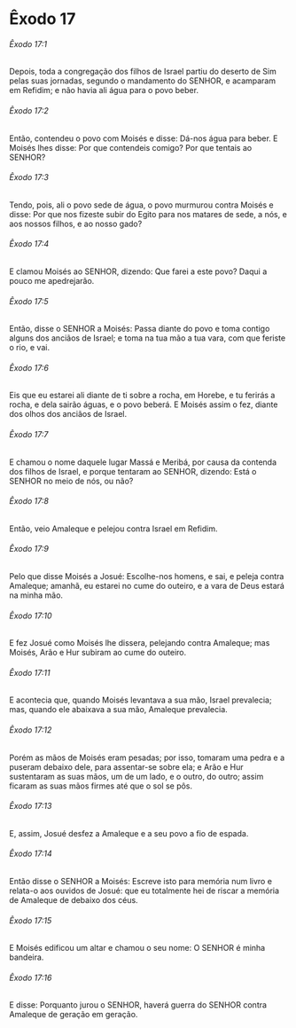 # Êxodo 17

###### Êxodo 17:1

Depois, toda a congregação dos filhos de Israel partiu do deserto de Sim pelas suas jornadas, segundo o mandamento do SENHOR, e acamparam em Refidim; e não havia ali água para o povo beber.

###### Êxodo 17:2

Então, contendeu o povo com Moisés e disse: Dá-nos água para beber. E Moisés lhes disse: Por que contendeis comigo? Por que tentais ao SENHOR?

###### Êxodo 17:3

Tendo, pois, ali o povo sede de água, o povo murmurou contra Moisés e disse: Por que nos fizeste subir do Egito para nos matares de sede, a nós, e aos nossos filhos, e ao nosso gado?

###### Êxodo 17:4

E clamou Moisés ao SENHOR, dizendo: Que farei a este povo? Daqui a pouco me apedrejarão.

###### Êxodo 17:5

Então, disse o SENHOR a Moisés: Passa diante do povo e toma contigo alguns dos anciãos de Israel; e toma na tua mão a tua vara, com que feriste o rio, e vai.

###### Êxodo 17:6

Eis que eu estarei ali diante de ti sobre a rocha, em Horebe, e tu ferirás a rocha, e dela sairão águas, e o povo beberá. E Moisés assim o fez, diante dos olhos dos anciãos de Israel.

###### Êxodo 17:7

E chamou o nome daquele lugar Massá e Meribá, por causa da contenda dos filhos de Israel, e porque tentaram ao SENHOR, dizendo: Está o SENHOR no meio de nós, ou não?

###### Êxodo 17:8

Então, veio Amaleque e pelejou contra Israel em Refidim.

###### Êxodo 17:9

Pelo que disse Moisés a Josué: Escolhe-nos homens, e sai, e peleja contra Amaleque; amanhã, eu estarei no cume do outeiro, e a vara de Deus estará na minha mão.

###### Êxodo 17:10

E fez Josué como Moisés lhe dissera, pelejando contra Amaleque; mas Moisés, Arão e Hur subiram ao cume do outeiro.

###### Êxodo 17:11

E acontecia que, quando Moisés levantava a sua mão, Israel prevalecia; mas, quando ele abaixava a sua mão, Amaleque prevalecia.

###### Êxodo 17:12

Porém as mãos de Moisés eram pesadas; por isso, tomaram uma pedra e a puseram debaixo dele, para assentar-se sobre ela; e Arão e Hur sustentaram as suas mãos, um de um lado, e o outro, do outro; assim ficaram as suas mãos firmes até que o sol se pôs.

###### Êxodo 17:13

E, assim, Josué desfez a Amaleque e a seu povo a fio de espada.

###### Êxodo 17:14

Então disse o SENHOR a Moisés: Escreve isto para memória num livro e relata-o aos ouvidos de Josué: que eu totalmente hei de riscar a memória de Amaleque de debaixo dos céus.

###### Êxodo 17:15

E Moisés edificou um altar e chamou o seu nome: O SENHOR é minha bandeira.

###### Êxodo 17:16

E disse: Porquanto jurou o SENHOR, haverá guerra do SENHOR contra Amaleque de geração em geração.

